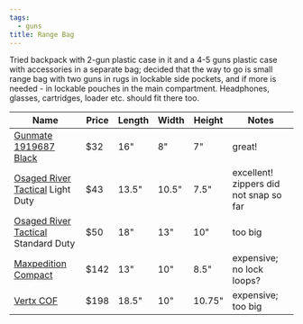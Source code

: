 ```yaml
---
tags:
  - guns
title: Range Bag
---
```

Tried backpack with 2-gun plastic case in it and a 4-5 guns plastic case with accessories in a separate bag; decided that the way to go is small range bag with two guns in rugs in lockable side pockets, and if more is needed - in lockable pouches in the main compartment. Headphones, glasses, cartridges, loader etc. should fit there too.

| Name                                                                                                               | Price | Length | Width | Height | Notes                                  |
| ------------------------------------------------------------------------------------------------------------------ | ----- | ------ | ----- | ------ | -------------------------------------- |
| [Gunmate 1919687 Black](https://www.amazon.com/gp/product/B0047T4J20)                                              | $32   | 16"    | 8"    | 7"     | great!                                 |
| [Osaged River Tactical](https://www.amazon.com/Osage-River-Tactical-Shooting-Gunmetal/dp/B01F3U6SA2) Light  Duty   | $43   | 13.5"  | 10.5" | 7.5"   | excellent! zippers did not snap so far |
| [Osaged River Tactical](https://www.amazon.com/Osage-River-Tactical-Shooting-Gunmetal/dp/B01F3U6SA2) Standard Duty | $50   | 18"    | 13"   | 10"    | too big                                |
| [Maxpedition Compact](https://www.amazon.com/dp/B004V2M0EM)                                                        | $142  | 13"    | 10"   | 8.5"   | expensive; no lock loops?              |
| [Vertx COF](https://www.amazon.com/Vertx-COF-Range-Bags/dp/B07V1KK2N1)                                             | $198  | 18.5"  | 10"   | 10.75" | expensive; too big                     |
